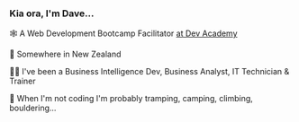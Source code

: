 ### Kia ora, I'm Dave...

🕸 A Web Development Bootcamp Facilitator [at Dev Academy](https://devacademy.co.nz/)  

📍 Somewhere in New Zealand  

🧑‍💻 I've been a Business Intelligence Dev, Business Analyst, IT Technician & Trainer  
<!--
[View my Portfolio, Resumé and Project Showcase](https://davidpoole.deno.dev)  

 🌱 I'm currently working on:  -->

🧗 When I'm not coding I'm probably tramping, camping, climbing, bouldering...  


<!-- <div> -->
<!-- <img src="https://github-readme-stats.vercel.app/api/top-langs/?username=davidlpoole&layout=compact&theme=dark" height="150px"/> -->
<!-- <img src="https://github-readme-stats.vercel.app/api?username=davidlpoole&show_icons=true&theme=dark" height="150px"/> -->
<!-- <img src="https://streak-stats.demolab.com?user=davidlpoole&theme=dark" height="150px"/> -->
<!-- </div> -->
